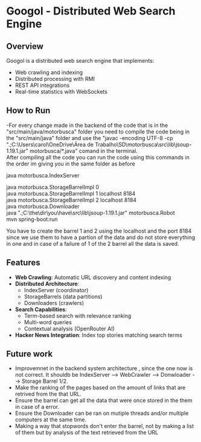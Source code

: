 # Googol - Distributed Web Search Engine

## Overview

Googol is a distributed web search engine that implements:
- Web crawling and indexing
- Distributed processing with RMI
- REST API integrations
- Real-time statistics with WebSockets

## How to Run
-For every change made in the backend of the code that is in the "src/main/java/motorbusca" folder you need to compile the code being in the "src/main/java" folder and use the "javac -encoding UTF-8 -cp ".;C:\Users\carol\OneDrive\Área de Trabalho\SD\motorbusca\src\lib\jsoup-1.19.1.jar" motorbusca/*.java" comand in the terminal.  
After compiling all the code you can run the code using this commands in the order im giving you in the same folder as before

java motorbusca.IndexServer

java motorbusca.StorageBarrelImpl 0  
java motorbusca.StorageBarrelImpl 1 localhost 8184  
java motorbusca.StorageBarrelImpl 2 localhost 8184  
java motorbusca.Downloader  
java ".;C:\the\dir\you\have\src\lib\jsoup-1.19.1.jar" motorbusca.Robot  
mvn spring-boot:run

You have to create the barrel 1 and 2 using the localhost and the port 8184 since we use them to have a partion of the data and do not store everything in one and in case of a failure of 1 of the 2 barrel all the data is saved.


## Features

- **Web Crawling**: Automatic URL discovery and content indexing
- **Distributed Architecture**: 
  - IndexServer (coordinator)
  - StorageBarrels (data partitions)
  - Downloaders (crawlers)
- **Search Capabilities**:
  - Term-based search with relevance ranking
  - Multi-word queries
  - Contextual analysis (OpenRouter AI)
- **Hacker News Integration**: Index top stories matching search terms

## Future work
- Improvemnet in the backend system architecture , since the one now is not correct. It shouldb be IndexServer --> WebCrawler --> Donwloader --> Storage Barrel 1/2.
- Make the ranking of the pages based on the amount of links that are retrived from the that URL.
- Ensure the barrel can get all the data that were once stored in the them in case of a error.
- Ensure the Downloader can be ran on mutiple threads and/or multiple computers at the same time.
- Making a way that stopwords don't enter the barrel, not by making a list of them but by analysis of the text retrieved from the URL
